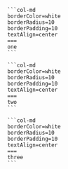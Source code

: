 ````col
```col-md
borderColor=white
borderRadius=10
borderPadding=10
textAlign=center
===
one
```

```col-md
borderColor=white
borderRadius=10
borderPadding=10
textAlign=center
===
two
```

```col-md
borderColor=white
borderRadius=10
borderPadding=10
textAlign=center
===
three
```
````
